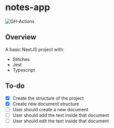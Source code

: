 # notes-app

![GH-Actions](https://github.com/henriqueweiand/notes-app/workflows/GH-Actions/badge.svg)

## Overview

A basic NextJS project with:
- Stitches
- Jest
- Typescript

## To-do

- [x] Create the structure of the project
- [x] Create new document structure
- [ ] User should create a new document
- [ ] User should add the text inside that document
- [ ] User should edit the text inside that document